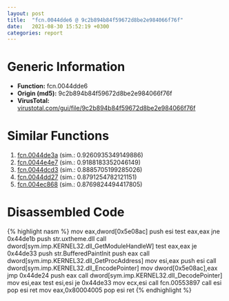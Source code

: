 ```yaml
---
layout: post
title:  "fcn.0044dde6 @ 9c2b894b84f59672d8be2e984066f76f"
date:   2021-08-30 15:52:19 +0300
categories: report
---
```


# Generic Information
- **Function:** fcn.0044dde6
- **Origin (md5):** 9c2b894b84f59672d8be2e984066f76f
- **VirusTotal:** [virustotal.com/gui/file/9c2b894b84f59672d8be2e984066f76f][virustotal_ref]



# Similar Functions

1. [fcn.0044de3a][similar_1_ref] (sim.: 0.9260935349149886)
2. [fcn.0044e4e7][similar_2_ref] (sim.: 0.9188183352046149)
3. [fcn.0044dcd3][similar_3_ref] (sim.: 0.8885705199285026)
4. [fcn.0044dd27][similar_4_ref] (sim.: 0.8791254782121151)
5. [fcn.004ec868][similar_5_ref] (sim.: 0.8769824494417805)


# Disassembled Code

{% highlight nasm %}
mov eax,dword[0x5e08ac]
push esi
test eax,eax
jne 0x44de1b
push str.uxtheme.dll
call dword[sym.imp.KERNEL32.dll_GetModuleHandleW]
test eax,eax
je 0x44de33
push str.BufferedPaintInit
push eax
call dword[sym.imp.KERNEL32.dll_GetProcAddress]
mov esi,eax
push esi
call dword[sym.imp.KERNEL32.dll_EncodePointer]
mov dword[0x5e08ac],eax
jmp 0x44de24
push eax
call dword[sym.imp.KERNEL32.dll_DecodePointer]
mov esi,eax
test esi,esi
je 0x44de33
mov ecx,esi
call fcn.00553897
call esi
pop esi
ret 
mov eax,0x80004005
pop esi
ret 
{% endhighlight %}


[similar_1_ref]: /report/fcn.0044de3a@9c2b894b84f59672d8be2e984066f76f
[similar_2_ref]: /report/fcn.0044e4e7@9c2b894b84f59672d8be2e984066f76f
[similar_3_ref]: /report/fcn.0044dcd3@9c2b894b84f59672d8be2e984066f76f
[similar_4_ref]: /report/fcn.0044dd27@9c2b894b84f59672d8be2e984066f76f
[similar_5_ref]: /report/fcn.004ec868@9c2b894b84f59672d8be2e984066f76f
[virustotal_ref]: https://www.virustotal.com/gui/file/9c2b894b84f59672d8be2e984066f76f